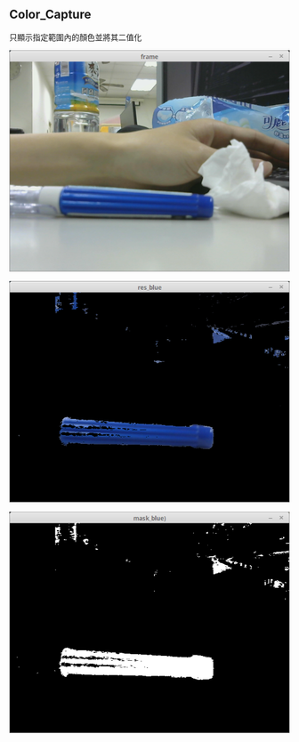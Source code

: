 ## Color_Capture
只顯示指定範圍內的顏色並將其二值化

![Color_Capture](https://github.com/hunandy14/OpenCV/blob/master/ExampleMD/Color_Capture/blue01.png)

![Color_Capture](https://github.com/hunandy14/OpenCV/blob/master/ExampleMD/Color_Capture/blue02.png)

![Color_Capture](https://github.com/hunandy14/OpenCV/blob/master/ExampleMD/Color_Capture/blue03.png)
